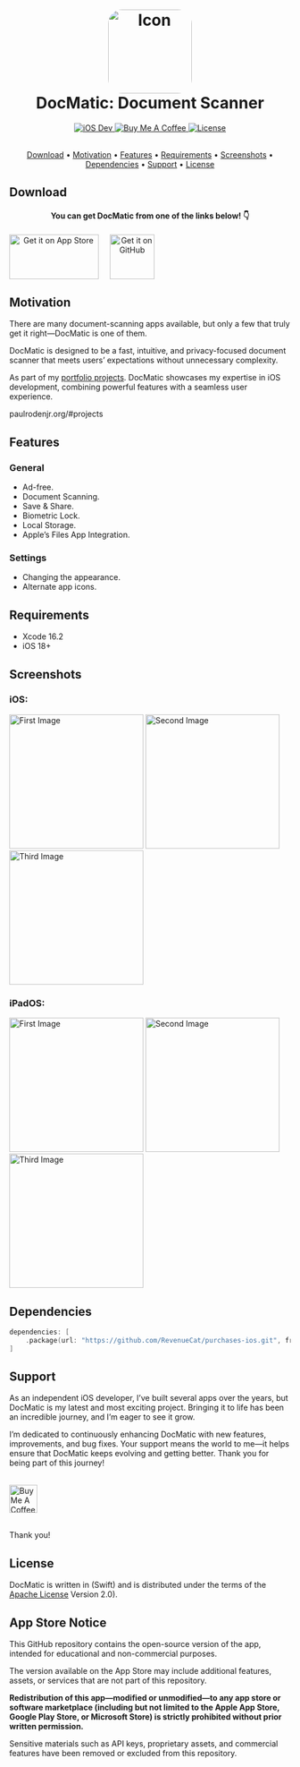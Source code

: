 <h1 align="center">
    <img src="Images/github1024.png" alt="Icon" width="150" style="border-radius: 25px"/>
    <br />
    <b>DocMatic: Document Scanner</b>
</h1>

<div align="center">
    <a href="https://developer.apple.com">
        <img src="Images/Badges/IOS.svg" alt="iOS Dev" />
    </a>
    <a href="https://buymeacoffee.com/paulrodenjr">
        <img src="Images/Badges/BMC.svg" alt="Buy Me A Coffee" />
    </a>
    <a href="https://github.com/RodenPaul86/DocMatic/blob/main/LICENSE">
        <img src="Images/Badges/Apache.svg" alt="License" />
    </a>
</div>

<br />

<p align="center">
    <a href="#download">Download</a>
    •
    <a href="#features">Motivation</a>
    •    
    <a href="#features">Features</a>
    •    
    <a href="#requirements">Requirements</a>
    •    
    <a href="#screenshots">Screenshots</a>
    •
    <a href="#support">Dependencies</a>
    •
    <a href="#support">Support</a>
    •    
    <a href="#license">License</a>
</p>

## Download

<div align="center">
  <h4><b>You can get DocMatic from one of the links below! 👇</b></h4>

  <div style="display: flex; align-items: center; gap: 20px;">
    <a href="https://apps.apple.com/us/app/docmatic-document-scanner/id6740615012">
      <img src="Images/Badges/download-appstore/black_appstore_badge.svg"
           alt="Get it on App Store"
           width="160" height="80"
           style="border: none; outline: none; box-shadow: none;" />
    </a>
    <a href="https://github.com/RodenPaul86/DocMatic/releases/tag/v1.1.2">
      <img src="Images/Badges/github-badge.png"
           alt="Get it on GitHub"
           height="80"
           style="border: none; outline: none; box-shadow: none;" />
    </a>
  </div>
</div>

## Motivation

<p>
There are many document-scanning apps available, but only a few that truly get it right—DocMatic is one of them.

DocMatic is designed to be a fast, intuitive, and privacy-focused document scanner that meets users’ expectations without unnecessary complexity.

As part of my [portfolio projects](https://paulrodenjr.org/#projects). DocMatic showcases my expertise in iOS development, combining powerful features with a seamless user experience.
</p>

paulrodenjr.org/#projects


## Features

### General

* Ad-free.
* Document Scanning.
* Save & Share.
* Biometric Lock.
* Local Storage.
* Apple’s Files App Integration.

### Settings

* Changing the appearance.
* Alternate app icons.
  
## Requirements

- Xcode 16.2
- iOS 18+

## Screenshots

<div align="left">
    <h3><b>iOS:</b></h3>
    <div align="left">
    <img src="Images/Screenshots/IMG_iphone16_01.png" alt="First Image" width="240" />
    </a>
    <img src="Images/Screenshots/IMG_iphone16_02.png" alt="Second Image" width="240" />
    </a>
    <img src="Images/Screenshots/IMG_iphone16_03.png" alt="Third Image" width="240" />
    </a>
    <br/>

<div align="left">
    <h3><b>iPadOS:</b></h3>
    <div align="left">
    <img src="Images/Screenshots/IMG_ipadAir_01.png" alt="First Image" width="240" />
    </a>
    <img src="Images/Screenshots/IMG_ipadAir_02.png" alt="Second Image" width="240" />
    </a>
    <img src="Images/Screenshots/IMG_ipadAir_03.png" alt="Third Image" width="240" />
    </a>
    <br/>    
        
## Dependencies

```swift
dependencies: [
    .package(url: "https://github.com/RevenueCat/purchases-ios.git", from: "5.21.1")
]
```

## Support

As an independent iOS developer, I’ve built several apps over the years, but DocMatic is my latest and most exciting project. Bringing it to life has been an incredible journey, and I’m eager to see it grow.

I’m dedicated to continuously enhancing DocMatic with new features, improvements, and bug fixes. Your support means the world to me—it helps ensure that DocMatic keeps evolving and getting better. Thank you for being part of this journey!

<br />

<div align="left">
    <a href="https://buymeacoffee.com/paulrodenjr">
        <img src="Images/Badges/bmc-button.png" alt="Buy Me A Coffee" height="50" />
    </a>
</div>

<br />

Thank you!

## License
DocMatic is written in (Swift) and is distributed under the terms of the [Apache License](https://github.com/RodenPaul86/DocMatic/blob/main/LICENSE) Version 2.0).

## App Store Notice

This GitHub repository contains the open-source version of the app, intended for educational and non-commercial purposes.

The version available on the App Store may include additional features, assets, or services that are not part of this repository.

**Redistribution of this app—modified or unmodified—to any app store or software marketplace (including but not limited to the Apple App Store, Google Play Store, or Microsoft Store) is strictly prohibited without prior written permission.**

Sensitive materials such as API keys, proprietary assets, and commercial features have been removed or excluded from this repository.
